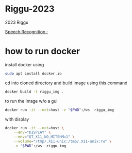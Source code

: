 # Riggu-2023
2023 Riggu 

[Speech Recognition  :](riggu_speech/speech.md)

# how to run docker

install docker using 

```bash
sudo apt install docker.io
```

cd into cloned directory
and build image using this command 

```bash
docker build -t riggu_img .
```

to run the image w/o a gui
```bash
docker run -it --net=host -v "$PWD":/ws  riggu_img
```
with display
```bash
docker run -it --net=host \
    --env="DISPLAY" \
    --env="QT_X11_NO_MITSHM=1" \
    --volume="/tmp/.X11-unix:/tmp/.X11-unix:rw" \
    -v "$PWD":/ws  riggu_img
```
